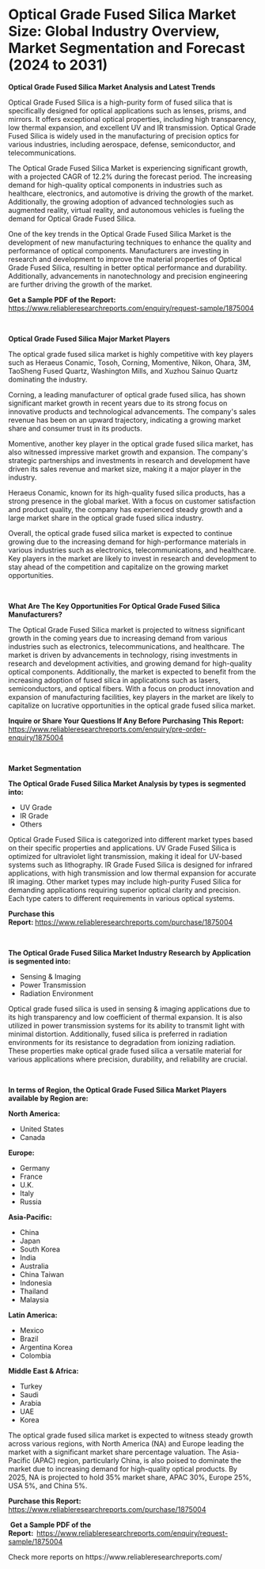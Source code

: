 <p><h1>Optical Grade Fused Silica Market Size: Global Industry Overview, Market Segmentation and Forecast (2024 to 2031)</h1></p><p><strong>Optical Grade Fused Silica Market Analysis and Latest Trends</strong></p>
<p><p>Optical Grade Fused Silica is a high-purity form of fused silica that is specifically designed for optical applications such as lenses, prisms, and mirrors. It offers exceptional optical properties, including high transparency, low thermal expansion, and excellent UV and IR transmission. Optical Grade Fused Silica is widely used in the manufacturing of precision optics for various industries, including aerospace, defense, semiconductor, and telecommunications.</p><p>The Optical Grade Fused Silica Market is experiencing significant growth, with a projected CAGR of 12.2% during the forecast period. The increasing demand for high-quality optical components in industries such as healthcare, electronics, and automotive is driving the growth of the market. Additionally, the growing adoption of advanced technologies such as augmented reality, virtual reality, and autonomous vehicles is fueling the demand for Optical Grade Fused Silica.</p><p>One of the key trends in the Optical Grade Fused Silica Market is the development of new manufacturing techniques to enhance the quality and performance of optical components. Manufacturers are investing in research and development to improve the material properties of Optical Grade Fused Silica, resulting in better optical performance and durability. Additionally, advancements in nanotechnology and precision engineering are further driving the growth of the market.</p></p>
<p><strong>Get a Sample PDF of the Report:&nbsp;</strong> <a href="https://www.reliableresearchreports.com/enquiry/request-sample/1875004">https://www.reliableresearchreports.com/enquiry/request-sample/1875004</a></p>
<p>&nbsp;</p>
<p><strong>Optical Grade Fused Silica Major Market Players</strong></p>
<p><p>The optical grade fused silica market is highly competitive with key players such as Heraeus Conamic, Tosoh, Corning, Momentive, Nikon, Ohara, 3M, TaoSheng Fused Quartz, Washington Mills, and Xuzhou Sainuo Quartz dominating the industry.</p><p>Corning, a leading manufacturer of optical grade fused silica, has shown significant market growth in recent years due to its strong focus on innovative products and technological advancements. The company's sales revenue has been on an upward trajectory, indicating a growing market share and consumer trust in its products.</p><p>Momentive, another key player in the optical grade fused silica market, has also witnessed impressive market growth and expansion. The company's strategic partnerships and investments in research and development have driven its sales revenue and market size, making it a major player in the industry.</p><p>Heraeus Conamic, known for its high-quality fused silica products, has a strong presence in the global market. With a focus on customer satisfaction and product quality, the company has experienced steady growth and a large market share in the optical grade fused silica industry.</p><p>Overall, the optical grade fused silica market is expected to continue growing due to the increasing demand for high-performance materials in various industries such as electronics, telecommunications, and healthcare. Key players in the market are likely to invest in research and development to stay ahead of the competition and capitalize on the growing market opportunities.</p></p>
<p>&nbsp;</p>
<p><strong>What Are The Key Opportunities For Optical Grade Fused Silica Manufacturers?</strong></p>
<p><p>The Optical Grade Fused Silica market is projected to witness significant growth in the coming years due to increasing demand from various industries such as electronics, telecommunications, and healthcare. The market is driven by advancements in technology, rising investments in research and development activities, and growing demand for high-quality optical components. Additionally, the market is expected to benefit from the increasing adoption of fused silica in applications such as lasers, semiconductors, and optical fibers. With a focus on product innovation and expansion of manufacturing facilities, key players in the market are likely to capitalize on lucrative opportunities in the optical grade fused silica market.</p></p>
<p><strong>Inquire or Share Your Questions If Any Before Purchasing This Report:</strong> <a href="https://www.reliableresearchreports.com/enquiry/pre-order-enquiry/1875004">https://www.reliableresearchreports.com/enquiry/pre-order-enquiry/1875004</a></p>
<p>&nbsp;</p>
<p><strong>Market Segmentation</strong></p>
<p><strong>The Optical Grade Fused Silica Market Analysis by types is segmented into:</strong></p>
<p><ul><li>UV Grade</li><li>IR Grade</li><li>Others</li></ul></p>
<p><p>Optical Grade Fused Silica is categorized into different market types based on their specific properties and applications. UV Grade Fused Silica is optimized for ultraviolet light transmission, making it ideal for UV-based systems such as lithography. IR Grade Fused Silica is designed for infrared applications, with high transmission and low thermal expansion for accurate IR imaging. Other market types may include high-purity Fused Silica for demanding applications requiring superior optical clarity and precision. Each type caters to different requirements in various optical systems.</p></p>
<p><strong>Purchase this Report:&nbsp;</strong><a href="https://www.reliableresearchreports.com/purchase/1875004">https://www.reliableresearchreports.com/purchase/1875004</a></p>
<p>&nbsp;</p>
<p><strong>The Optical Grade Fused Silica Market Industry Research by Application is segmented into:</strong></p>
<p><ul><li>Sensing & Imaging</li><li>Power Transmission</li><li>Radiation Environment</li></ul></p>
<p><p>Optical grade fused silica is used in sensing & imaging applications due to its high transparency and low coefficient of thermal expansion. It is also utilized in power transmission systems for its ability to transmit light with minimal distortion. Additionally, fused silica is preferred in radiation environments for its resistance to degradation from ionizing radiation. These properties make optical grade fused silica a versatile material for various applications where precision, durability, and reliability are crucial.</p></p>
<p>&nbsp;</p>
<p><strong>In terms of Region, the Optical Grade Fused Silica Market Players available by Region are:</strong></p>
<p>
    <p> <strong> North America: </strong>
        <ul>
            <li>United States</li>
            <li>Canada</li>
        </ul>
        </p> 
    <p> <strong> Europe: </strong>
        <ul>
            <li>Germany</li>
            <li>France</li>
            <li>U.K.</li>
            <li>Italy</li>
            <li>Russia</li>
        </ul>
        </p> 
    <p> <strong> Asia-Pacific: </strong>
        <ul>
            <li>China</li>
            <li>Japan</li>
            <li>South Korea</li>
            <li>India</li>
            <li>Australia</li>
            <li>China Taiwan</li>
            <li>Indonesia</li>
            <li>Thailand</li>
            <li>Malaysia</li>
        </ul>
        </p> 
    <p> <strong> Latin America: </strong>
        <ul>
            <li>Mexico</li>
            <li>Brazil</li>
            <li>Argentina Korea</li>
            <li>Colombia</li>
        </ul>
        </p> 
    <p> <strong> Middle East & Africa: </strong>
        <ul>
            <li>Turkey</li>
            <li>Saudi</li>
            <li>Arabia</li>
            <li>UAE</li>
            <li>Korea</li>
        </ul>
    </p>
    </p>
<p><p>The optical grade fused silica market is expected to witness steady growth across various regions, with North America (NA) and Europe leading the market with a significant market share percentage valuation. The Asia-Pacific (APAC) region, particularly China, is also poised to dominate the market due to increasing demand for high-quality optical products. By 2025, NA is projected to hold 35% market share, APAC 30%, Europe 25%, USA 5%, and China 5%.</p></p>
<p><strong>Purchase this Report: </strong><a href="https://www.reliableresearchreports.com/purchase/1875004">https://www.reliableresearchreports.com/purchase/1875004</a></p>
<p>&nbsp;<strong>Get a Sample PDF of the Report:&nbsp;&nbsp;</strong><a href="https://www.reliableresearchreports.com/enquiry/request-sample/1875004">https://www.reliableresearchreports.com/enquiry/request-sample/1875004</a></p>
<p><strong></strong></p>
<p>Check more reports on https://www.reliableresearchreports.com/</p>